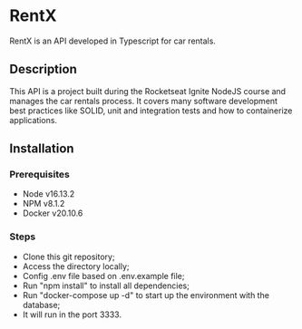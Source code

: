 # RentX

RentX is an API developed in Typescript for car rentals.

## Description

This API is a project built during the Rocketseat Ignite NodeJS course and manages the car rentals process. It covers many software development best practices like SOLID, unit and integration tests and how to containerize applications.

## Installation

### Prerequisites
- Node v16.13.2
- NPM v8.1.2
- Docker v20.10.6

### Steps
- Clone this git repository;
- Access the directory locally;
- Config .env file based on .env.example file;
- Run "npm install" to install all dependencies;
- Run "docker-compose up -d" to start up the environment with the database;
- It will run in the port 3333.

